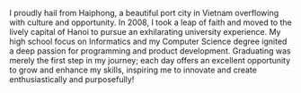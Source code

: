 I proudly hail from Haiphong, a beautiful port city in Vietnam overflowing with culture and opportunity. In 2008, I took a leap of faith and moved to the lively capital of Hanoi to pursue an exhilarating university experience. My high school focus on Informatics and my Computer Science degree ignited a deep passion for programming and product development. Graduating was merely the first step in my journey; each day offers an excellent opportunity to grow and enhance my skills, inspiring me to innovate and create enthusiastically and purposefully!